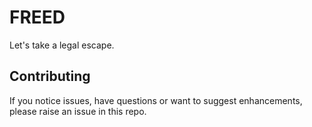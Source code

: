 # FREED

Let's take a legal escape.

## Contributing

If you notice issues, have questions or want to suggest enhancements, please raise an issue in this repo.
